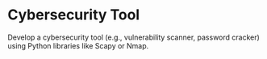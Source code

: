 # Cybersecurity Tool	
 Develop a cybersecurity tool (e.g., vulnerability scanner, password cracker) using Python libraries like Scapy or Nmap.
